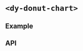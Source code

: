 # `<dy-donut-chart>`

## Example

<gbp-example
  name="dy-donut-chart"
  props='{"style": "width: 100px;", "label": "Title", "total": "60", "sequences": [{"label": "Label 1", "value": 20}, {"label": "Label 2", "value": 10}, {"label": "Label 3", "value": 30}]}'
  src="https://jspm.dev/duoyun-ui/elements/donut-chart"></gbp-example>

## API

<gbp-api src="/src/elements/donut-chart.ts"></gbp-api>
